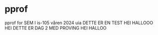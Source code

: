 # pprof
pprof for SEM I is-105 våren 2024 uia
DETTE ER EN TEST HEI HALLOOO
HEI DETTE ER DAG 2 MED PROVING HEI HALLOO
